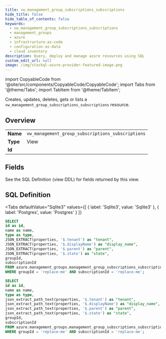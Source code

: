 ```yaml
--- 
title: vw_management_group_subscriptions_subscriptions
hide_title: false
hide_table_of_contents: false
keywords:
  - vw_management_group_subscriptions_subscriptions
  - management_groups
  - azure
  - infrastructure-as-code
  - configuration-as-data
  - cloud inventory
description: Query, deploy and manage azure resources using SQL
custom_edit_url: null
image: /img/stackql-azure-provider-featured-image.png
---
```


import CopyableCode from '@site/src/components/CopyableCode/CopyableCode';
import Tabs from '@theme/Tabs';
import TabItem from '@theme/TabItem';

Creates, updates, deletes, gets or lists a <code>vw_management_group_subscriptions_subscriptions</code> resource.

## Overview
<table><tbody>
<tr><td><b>Name</b></td><td><code>vw_management_group_subscriptions_subscriptions</code></td></tr>
<tr><td><b>Type</b></td><td>View</td></tr>
<tr><td><b>Id</b></td><td><CopyableCode code="azure.management_groups.vw_management_group_subscriptions_subscriptions" /></td></tr>
</tbody></table>

## Fields

See the SQL Definition (view DDL) for fields returned by this view.

## SQL Definition

<Tabs
defaultValue="Sqlite3"
values={[
{ label: 'Sqlite3', value: 'Sqlite3' },
{ label: 'Postgres', value: 'Postgres' }
]}
>
<TabItem value="Sqlite3">

```sql
SELECT
id as id,
name as name,
type as type,
JSON_EXTRACT(properties, '$.tenant') as "tenant",
JSON_EXTRACT(properties, '$.displayName') as "display_name",
JSON_EXTRACT(properties, '$.parent') as "parent",
JSON_EXTRACT(properties, '$.state') as "state",
groupId,
subscriptionId
FROM azure.management_groups.management_group_subscriptions_subscriptions
WHERE groupId = 'replace-me' AND subscriptionId = 'replace-me';
```

</TabItem>
<TabItem value="Postgres">

```sql
SELECT
id as id,
name as name,
type as type,
json_extract_path_text(properties, '$.tenant') as "tenant",
json_extract_path_text(properties, '$.displayName') as "display_name",
json_extract_path_text(properties, '$.parent') as "parent",
json_extract_path_text(properties, '$.state') as "state",
groupId,
subscriptionId
FROM azure.management_groups.management_group_subscriptions_subscriptions
WHERE groupId = 'replace-me' AND subscriptionId = 'replace-me';
```

</TabItem>
</Tabs>
